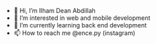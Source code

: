 - 👋 Hi, I’m Ilham Dean Abdillah
- 👀 I’m interested in web and mobile development
- 🌱 I’m currently learning back end development
- 📫 How to reach me @ence.py (instagram)

<!---
ilhamDeanAbdillah/ilhamDeanAbdillah is a ✨ special ✨ repository because its `README.md` (this file) appears on your GitHub profile.
You can click the Preview link to take a look at your changes.
--->
